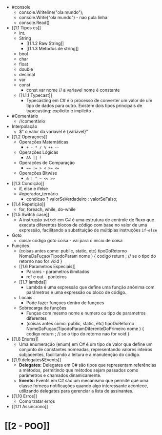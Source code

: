 
 - #console
	 - console.Writeline("ola mundo");
	 - console.Write("ola mundo") - nao pula linha
	 - console.Read()
 - [[1.1 Tipos cs]]
	 - int.
	 - String
		 - [[1.1.2 Raw String]]
		 - [[1.1.3 Metodos de string]]
	 - bool
	 - char
	 - float
	 - double 
	 - decimal
	 - var
	 - const
		 - const var nome // a variavel nome é constante
	 - [[1.1.1 Typecast]]
		 - Typecasting em C# é o processo de converter um valor de um tipo de dados para outro. Existem dois tipos principais de typecasting: explícito e implícito
 - #Comentário
	 - //comentário
 - Interpolação
	 - $" o valor da variavel é {variavel}"
 - [[1.2 Operaçoes]]
	 - Operações Matemáticas
		- `+ - * / % ++ --`
	- Operações Lógicas
		- `&& || !`
	- Operações de Comparação
		- `== != > < >= <=`
	-  Operações Bitwise
		- `& | ^ ~ << >>`
- [[1.3 Condição]]
	- if, else e ifelse
	- #operador_ternário
		- condicao ? valorSeVerdadeiro : valorSeFalso;
- [[1.4 Repetição]]
	- for, foreach, while, do-while
- [[1.5 Switch case]]
	- A instrução `switch` em C# é uma estrutura de controle de fluxo que executa diferentes blocos de código com base no valor de uma expressão, facilitando a substituição de múltiplas instruções `if-else`
- Goto
	-  coisa:
			código
			goto coisa - vai para o inicio de coisa
- Funções
	- (coisas antes como: public, static, etc) tipoDoRetorno NomeDaFuçao(TipodoParam nome )
		{
			codigo
			return ; // se o tipo do retorno nao for void
		}
	* [[1.6 Parametros Especiais]]
		* Params - parametros ilimitados
		* ref e out -  ponteiros
	* [[1.7 lambda]]
		* Lambda é uma expressão que define uma função anônima com parâmetros e uma expressão ou bloco de código.
	* Locais
		* Pode fazer funçoes dentro de funçoes
	* Sobrecarga de funções
		* Funçao com mesmo nome e numero ou tipo de parametros diferentes
		* (coisas antes como: public, static, etc) tipoDoRetorno NomeDaFuçao(TipodoParamDiferenteDoPrimeiro nome )
		{
			codigo
			return ; // se o tipo do retorno nao for void
		}
- [[1.8 Enums]]
	- Uma enumeração (enum) em C# é um tipo de valor que define um conjunto de constantes nomeadas, representando valores inteiros subjacentes, facilitando a leitura e a manutenção do código.
- [[1.9 delegates&Events]]
	- **Delegates:** Delegates em C# são tipos que representam referências a métodos, permitindo que métodos sejam passados como parâmetros e chamados dinamicamente.
	- **Events:** Events em C# são um mecanismo que permite que uma classe forneça notificações quando algo interessante acontece, utilizando delegates para gerenciar a lista de assinantes.
- [[1.10 Erros]]
	- Como tratar erros
- [[1.11 Assincrono]]
# [[2 - POO]] 
